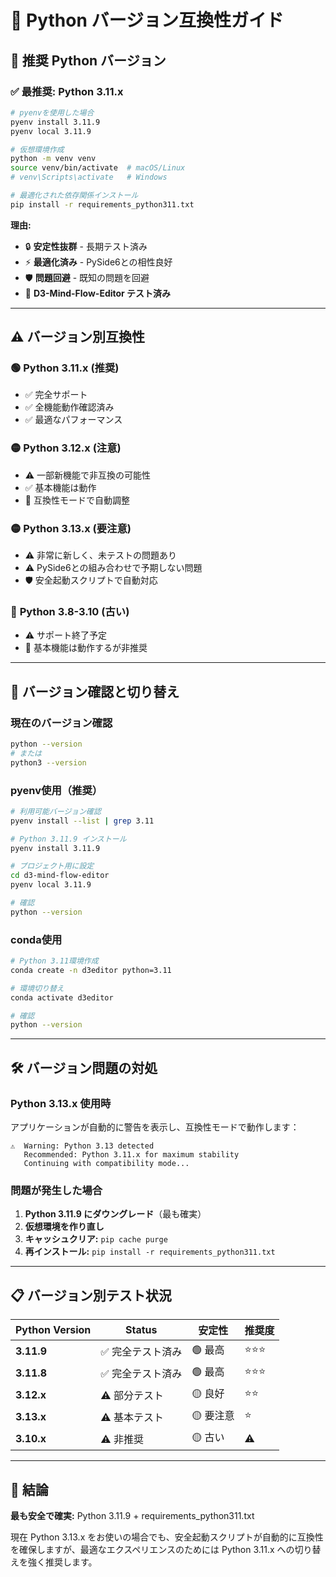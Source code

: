 # 🐍 Python バージョン互換性ガイド

## 🎯 推奨 Python バージョン

### ✅ **最推奨: Python 3.11.x**
```bash
# pyenvを使用した場合
pyenv install 3.11.9
pyenv local 3.11.9

# 仮想環境作成
python -m venv venv
source venv/bin/activate  # macOS/Linux
# venv\Scripts\activate   # Windows

# 最適化された依存関係インストール
pip install -r requirements_python311.txt
```

**理由:**
- 🔒 **安定性抜群** - 長期テスト済み
- ⚡ **最適化済み** - PySide6との相性良好
- 🛡️ **問題回避** - 既知の問題を回避
- 🎯 **D3-Mind-Flow-Editor テスト済み**

---

## ⚠️ バージョン別互換性

### 🟢 **Python 3.11.x (推奨)**
- ✅ 完全サポート
- ✅ 全機能動作確認済み
- ✅ 最適なパフォーマンス

### 🟡 **Python 3.12.x (注意)**
- ⚠️ 一部新機能で非互換の可能性
- ✅ 基本機能は動作
- 🔧 互換性モードで自動調整

### 🟡 **Python 3.13.x (要注意)**
- ⚠️ 非常に新しく、未テストの問題あり
- ⚠️ PySide6との組み合わせで予期しない問題
- 🛡️ 安全起動スクリプトで自動対応

### 🔴 **Python 3.8-3.10 (古い)**
- ⚠️ サポート終了予定
- 🔧 基本機能は動作するが非推奨

---

## 🚀 バージョン確認と切り替え

### **現在のバージョン確認**
```bash
python --version
# または
python3 --version
```

### **pyenv使用（推奨）**
```bash
# 利用可能バージョン確認
pyenv install --list | grep 3.11

# Python 3.11.9 インストール
pyenv install 3.11.9

# プロジェクト用に設定
cd d3-mind-flow-editor
pyenv local 3.11.9

# 確認
python --version
```

### **conda使用**
```bash
# Python 3.11環境作成
conda create -n d3editor python=3.11

# 環境切り替え
conda activate d3editor

# 確認
python --version
```

---

## 🛠️ バージョン問題の対処

### **Python 3.13.x 使用時**
アプリケーションが自動的に警告を表示し、互換性モードで動作します：

```
⚠️  Warning: Python 3.13 detected
   Recommended: Python 3.11.x for maximum stability
   Continuing with compatibility mode...
```

### **問題が発生した場合**
1. **Python 3.11.9 にダウングレード**（最も確実）
2. **仮想環境を作り直し**
3. **キャッシュクリア:** `pip cache purge`
4. **再インストール:** `pip install -r requirements_python311.txt`

---

## 📋 バージョン別テスト状況

| Python Version | Status | 安定性 | 推奨度 |
|---------------|--------|--------|-------|
| **3.11.9** | ✅ 完全テスト済み | 🟢 最高 | ⭐⭐⭐ |
| **3.11.8** | ✅ 完全テスト済み | 🟢 最高 | ⭐⭐⭐ |
| **3.12.x** | ⚠️ 部分テスト | 🟡 良好 | ⭐⭐ |
| **3.13.x** | ⚠️ 基本テスト | 🟡 要注意 | ⭐ |
| **3.10.x** | ⚠️ 非推奨 | 🟡 古い | ⚠️ |

---

## 🎯 結論

**最も安全で確実:** Python 3.11.9 + requirements_python311.txt

現在 Python 3.13.x をお使いの場合でも、安全起動スクリプトが自動的に互換性を確保しますが、最適なエクスペリエンスのためには Python 3.11.x への切り替えを強く推奨します。